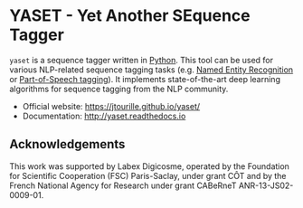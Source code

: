 # YASET - Yet Another SEquence Tagger 

`yaset` is a sequence tagger written in [Python](https://www.python.org/). This tool can be used for various NLP-related sequence tagging tasks (e.g. [Named Entity Recognition](https://en.wikipedia.org/wiki/Named-entity_recognition) or [Part-of-Speech tagging](https://en.wikipedia.org/wiki/Part-of-speech_tagging)). It implements state-of-the-art deep learning algorithms for sequence tagging from the NLP community.

* Official website: https://jtourille.github.io/yaset/
* Documentation: http://yaset.readthedocs.io

## Acknowledgements

This work was supported by Labex Digicosme, operated by the Foundation for Scientific Cooperation (FSC) Paris-Saclay, 
under grant CÔT and by the French National Agency for Research under grant CABeRneT ANR-13-JS02-0009-01.

 

